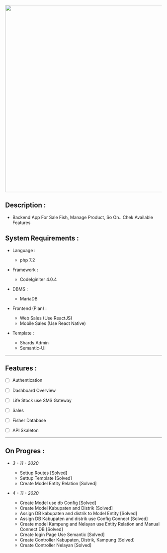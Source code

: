 <p align="center"><img src="https://live.staticflickr.com/65535/49846512092_cd3986a7f6_b.jpg" width="600px"></p>


## Description :
 - Backend App For Sale Fish, Manage Product, So On.. Chek Available Features
 

## System Requirements :
* Language :
  - php 7.2

* Framework :
  - CodeIginiter 4.0.4

* DBMS :
  - MariaDB


* Frontend (Plan) :
  - Web Sales (Use ReactJS)
  - Mobile Sales (Use React Native)

* Template :
  - Shards Admin
  - Semantic-UI

---

## Features :
  - [ ] Authentication
  - [ ] Dashboard Overview
  - [ ] Life Stock use SMS Gateway
  - [ ] Sales
  - [ ] Fisher Database

  - [ ] API Skaleton

---

## On Progres :

* *3 - 11 - 2020*
  - Settup Routes [Solved]
  - Settup Template [Solved]
  - Create Model Entity Relation [Solved]

* *4 - 11 - 2020*
  - Create Model use db Config [Solved]
  - Create Model Kabupaten and Distrik [Solved]
  - Assign DB kabupaten and distrik to Model Entity [Solved]
  - Assign DB Kabupaten and distrik use Config Connect [Solved]
  - Create model Kampung and Nelayan use Entity Relation and Manual Connect DB [Solved]
  - Create login Page Use Semantic [Solved]
  - Create Controller Kabupaten, Distrik, Kampung [Solved]
  - Create Controller Nelayan [Solved]
